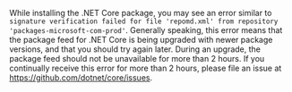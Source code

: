 
While installing the .NET Core package, you may see an error similar to `signature verification failed for file 'repomd.xml' from repository 'packages-microsoft-com-prod'`. Generally speaking, this error means that the package feed for .NET Core is being upgraded with newer package versions, and that you should try again later. During an upgrade, the package feed should not be unavailable for more than 2 hours. If you continually receive this error for more than 2 hours, please file an issue at <https://github.com/dotnet/core/issues>.

